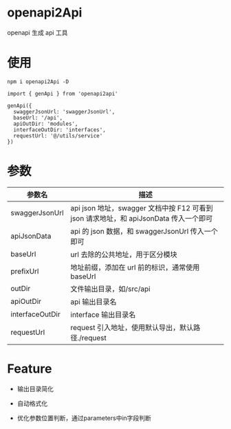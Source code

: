 # openapi2Api

openapi 生成 api 工具

# 使用

```
npm i openapi2Api -D

import { genApi } from 'openapi2api'

genApi({
  swaggerJsonUrl: 'swaggerJsonUrl',
  baseUrl: '/api',
  apiOutDir: 'modules',
  interfaceOutDir: 'interfaces',
  requestUrl: '@/utils/service'
})

```

# 参数

| 参数名          | 描述                                                                                  |
| --------------- | ------------------------------------------------------------------------------------- |
| swaggerJsonUrl  | api json 地址，swagger 文档中按 F12 可看到 json 请求地址，和 apiJsonData 传入一个即可 |
| apiJsonData     | api 的 json 数据，和 swaggerJsonUrl 传入一个即可                                      |
| baseUrl         | url 去除的公共地址，用于区分模块                                                      |
| prefixUrl       | 地址前缀，添加在 url 前的标识，通常使用 baseUrl                                       |
| outDir          | 文件输出目录，如/src/api                                                              |
| apiOutDir       | api 输出目录名                                                                        |
| interfaceOutDir | interface 输出目录名                                                                  |
| requestUrl      | request 引入地址，使用默认导出，默认路径./request                                     |

# Feature

- 输出目录简化
- 自动格式化

- 优化参数位置判断，通过parameters中in字段判断
